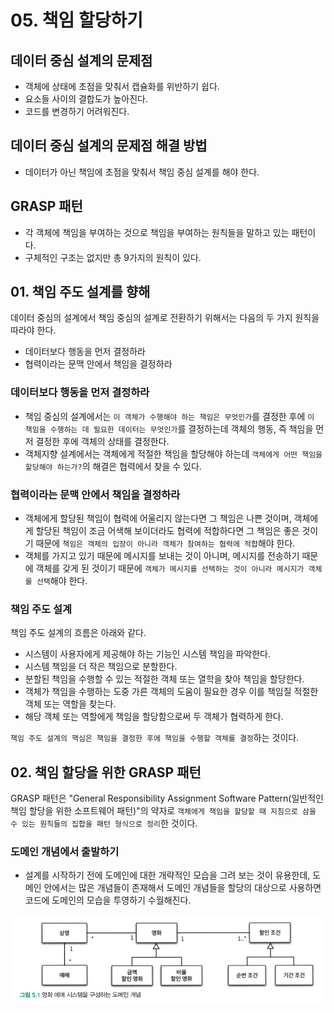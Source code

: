 # 05. 책임 할당하기
## 데이터 중심 설계의 문제점
* 객체에 상태에 초점을 맞춰서 캡슐화를 위반하기 쉽다.
* 요소들 사이의 결합도가 높아진다.
* 코드를 변경하기 어려워진다.

## 데이터 중심 설계의 문제점 해결 방법
* 데이터가 아닌 책임에 초점을 맞춰서 책임 중심 설계를 해야 한다.

## GRASP 패턴
* 각 객체에 책임을 부여하는 것으로 책임을 부여하는 원칙들을 말하고 있는 패턴이다.
* 구체적인 구조는 없지만 총 9가지의 원칙이 있다.

## 01. 책임 주도 설계를 향해
데이터 중심의 설계에서 책임 중심의 설계로 전환하기 위해서는 다음의 두 가지 원칙을 따라야 한다.
* 데이터보다 행동을 먼저 결정하라
* 협력이라는 문맥 안에서 책임을 결정하라

### 데이터보다 행동을 먼저 결정하라
* 책임 중심의 설계에서는 `이 객체가 수행해야 하는 책임은 무엇인가`를 결정한 후에 `이 책임을 수행하는 데 필요한 데이터는 무엇인가`를 결정하는데 객체의 행동, 즉 책임을 먼저 결정한 후에 객체의 상태를 결정한다.
* 객체지향 설계에서는 객체에게 적절한 책임을 할당해야 하는데 `객체에게 어떤 책임을 할당해야 하는가?`의 해결은 협력에서 찾을 수 있다.

### 협력이라는 문맥 안에서 책임을 결정하라
* 객체에게 할당된 책임이 협력에 어울리지 않는다면 그 책임은 나쁜 것이며, 객체에게 할당된 책임이 조금 어색해 보이더라도 협력에 적합하다면 그 책임은 좋은 것이기 때문에 `책임은 객체의 입장이 아니라 객체가 참여하는 협력에 적합`해야 한다.
* 객체를 가지고 있기 때문에 메시지를 보내는 것이 아니며, 메시지를 전송하기 때문에 객체를 갖게 된 것이기 때문에 `객체가 메시지를 선택하는 것이 아니라 메시지가 객체를 선택`해야 한다.

### 책임 주도 설계
책임 주도 설계의 흐름은 아래와 같다.
* 시스템이 사용자에게 제공해야 하는 기능인 시스템 책임을 파악한다.
* 시스템 책임을 더 작은 책임으로 분할한다.
* 분할된 책임을 수행할 수 있는 적절한 객체 또는 열학을 찾아 책임을 할당한다.
* 객체가 책임을 수행하는 도중 가른 객체의 도움이 필요한 경우 이를 책임질 적절한 객체 또는 역할을 찾는다.
* 해당 객체 또는 역할에게 책임을 할당함으로써 두 객체가 협력하게 한다.

`책임 주도 설계의 핵심은 책임을 결정한 후에 책임을 수행할 객체를 결정`하는 것이다.

## 02. 책임 할당을 위한 GRASP 패턴
GRASP 패턴은 "General Responsibility Assignment Software Pattern(일반적인 책임 할당을 위한 소프트웨어 패턴)"의 약자로 `객체에게 책임을 할당할 때 지침으로 삼을 수 있는 원칙들의 집합을 패턴 형식으로 정리`한 것이다.

### 도메인 개념에서 출발하기
* 설계를 시작하기 전에 도메인에 대한 개략적인 모습을 그려 보는 것이 유용한데, 도메인 안에서는 많은 개념들이 존재해서 도메인 개념들을 할당의 대상으로 사용하면 코드에 도메인의 모습을 투영하기 수월해진다.


<img src="./image/그림%205.1.png">